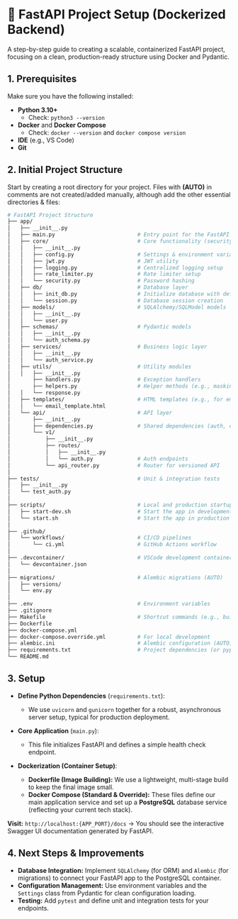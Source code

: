 # 🚀 FastAPI Project Setup (Dockerized Backend)

A step-by-step guide to creating a scalable, containerized FastAPI project, focusing on a clean, production-ready structure using Docker and Pydantic.

## 1. Prerequisites

Make sure you have the following installed:

- **Python 3.10+**
  - Check: `python3 --version`
- **Docker** and **Docker Compose**
  - Check: `docker --version` and `docker compose version`
- **IDE** (e.g., VS Code)
- **Git**

## 2. Initial Project Structure

Start by creating a root directory for your project. Files with **(AUTO)** in comments are not created/added manually, although add the other essential directories & files:

```bash
# FastAPI Project Structure
├── app/
│   ├── __init__.py
│   ├── main.py                          # Entry point for the FastAPI app
│   ├── core/                            # Core functionality (security, config, etc.)
│   │   ├── __init__.py
│   │   ├── config.py                    # Settings & environment variables
│   │   ├── jwt.py                       # JWT utility
│   │   ├── logging.py                   # Centralized logging setup
│   │   ├── rate_limiter.py              # Rate limiter setup
│   │   └── security.py                  # Password hashing
│   ├── db/                              # Database layer
│   │   ├── init_db.py                   # Initialize database with default data (Optional)
│   │   └── session.py                   # Database session creation
│   ├── models/                          # SQLAlchemy/SQLModel models
│   │   ├── __init__.py
│   │   └── user.py
│   ├── schemas/                         # Pydantic models
│   │   ├── __init__.py
│   │   └── auth_schema.py
│   ├── services/                        # Business logic layer
│   │   ├── __init__.py
│   │   └── auth_service.py
│   ├── utils/                           # Utility modules
│   │   ├── __init__.py
│       ├── handlers.py                  # Exception handlers
│       ├── helpers.py                   # Helper methods (e.g., masking email, code generation)
│   │   └── response.py
│   ├── templates/                       # HTML templates (e.g., for emails)
│   │   └── email_template.html
│   └── api/                             # API layer
│       ├── __init__.py
│       ├── dependencies.py              # Shared dependencies (auth, db, etc.)
│       └── v1/
│           ├── __init__.py
│           ├── routes/
│           │   ├── __init__.py
│           │   └── auth.py              # Auth endpoints
│           └── api_router.py            # Router for versioned API
│
├── tests/                               # Unit & integration tests
│   ├── __init__.py
│   └── test_auth.py
│
├── scripts/                             # Local and production startup scripts
│   ├── start-dev.sh                     # Start the app in development mode
│   └── start.sh                         # Start the app in production mode
│
├── .github/
│   └── workflows/                       # CI/CD pipelines
│       └── ci.yml                       # GitHub Actions workflow
│
├── .devcontainer/                       # VSCode development container setup
│   └── devcontainer.json
│
├── migrations/                          # Alembic migrations (AUTO)
│   ├── versions/
│   └── env.py
│
├── .env                                 # Environment variables
├── .gitignore
├── Makefile                             # Shortcut commands (e.g., build, lint, test, run)
├── Dockerfile
├── docker-compose.yml
├── docker-compose.override.yml          # For local development
├── alembic.ini                          # Alembic configuration (AUTO)
├── requirements.txt                     # Project dependencies (or pyproject.toml)
└── README.md

```

## 3. Setup

- **Define Python Dependencies** (`requirements.txt`):

  - We use `uvicorn` and `gunicorn` together for a robust, asynchronous server setup, typical for production deployment.

- **Core Application** (`main.py`):

  - This file initializes FastAPI and defines a simple health check endpoint.

- **Dockerization (Container Setup)**:
  - **Dockerfile (Image Building):** We use a lightweight, multi-stage build to keep the final image small.
  - **Docker Compose (Standard & Override):** These files define our main application service and set up a **PostgreSQL** database service (reflecting your current tech stack).

**Visit:** `http://localhost:{APP_PORT}/docs` → You should see the interactive Swagger UI documentation generated by FastAPI.

## 4. Next Steps & Improvements

- **Database Integration:** Implement `SQLAlchemy` (for ORM) and `Alembic` (for migrations) to connect your FastAPI app to the PostgreSQL container.
- **Configuration Management:** Use environment variables and the `Settings` class from Pydantic for clean configuration loading.
- **Testing:** Add `pytest` and define unit and integration tests for your endpoints.
